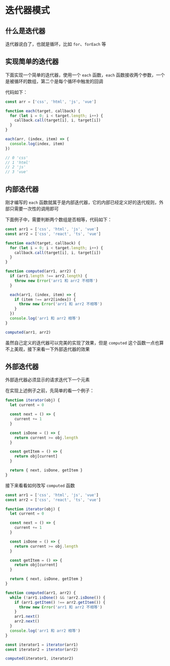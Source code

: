 # 迭代器模式

## 什么是迭代器

迭代器说白了，也就是循环，比如 `for`、`forEach` 等

## 实现简单的迭代器

下面实现一个简单的迭代器，使用一个 `each` 函数，`each` 函数接收两个参数，一个是被循环的数组，第二个是每个循环中触发的回调

代码如下：

```js
const arr = ['css', 'html', 'js', 'vue']

function each(target, callback) {
  for (let i = 0; i < target.length; i++) {
    callback.call(target[i], i, target[i])
  }
}

each(arr, (index, item) => {
  console.log(index, item)
})

// 0 'css'
// 1 'html'
// 2 'js'
// 3 'vue'
```

## 内部迭代器

刚才编写的 `each` 函数就属于是内部迭代器，它的内部已经定义好的迭代规则，外部只需要一次性的调用即可

下面例子中，需要判断两个数组是否相等，代码如下：

```js
const arr1 = ['css', 'html', 'js', 'vue']
const arr2 = ['css', 'react', 'ts', 'vue']

function each(target, callback) {
  for (let i = 0; i < target.length; i++) {
    callback.call(target[i], i, target[i])
  }
}

function computed(arr1, arr2) {
  if (arr1.length !== arr2.length) {
    throw new Error('arr1 和 arr2 不相等')
  }

  each(arr1, (index, item) => {
    if (item !== arr2[index]) {
      throw new Error('arr1 和 arr2 不相等')
    }
  })
  console.log('arr1 和 arr2 相等')
}

computed(arr1, arr2)
```

虽然自己定义的迭代器可以完美的实现了效果，但是 `computed` 这个函数一点也算不上美观，接下来看一下外部迭代器的效果

## 外部迭代器

外部迭代器必须显示的请求迭代下一个元素

在实现上述例子之前，先简单的看一个例子：

```js
function iterator(obj) {
  let current = 0

  const next = () => {
    current += 1
  }

  const isDone = () => {
    return current >= obj.length
  }

  const getItem = () => {
    return obj[current]
  }

  return { next, isDone, getItem }
}
```

接下来看看如何改写 `computed` 函数

```js
const arr1 = ['css', 'html', 'js', 'vue']
const arr2 = ['css', 'react', 'ts', 'vue']

function iterator(obj) {
  let current = 0

  const next = () => {
    current += 1
  }

  const isDone = () => {
    return current >= obj.length
  }

  const getItem = () => {
    return obj[current]
  }

  return { next, isDone, getItem }
}

function computed(arr1, arr2) {
  while (!arr1.isDone() && !arr2.isDone()) {
    if (arr1.getItem() !== arr2.getItem()) {
      throw new Error('arr1 和 arr2 不相等')
    }
    arr1.next()
    arr2.next()
  }
  console.log('arr1 和 arr2 相等')
}

const iterator1 = iterator(arr1)
const iterator2 = iterator(arr2)

computed(iterator1, iterator2)
```

